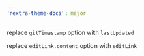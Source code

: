 ```yaml
---
'nextra-theme-docs': major
---
```


replace `gitTimestamp` option with `lastUpdated`

replace `editLink.content` option with `editLink`
